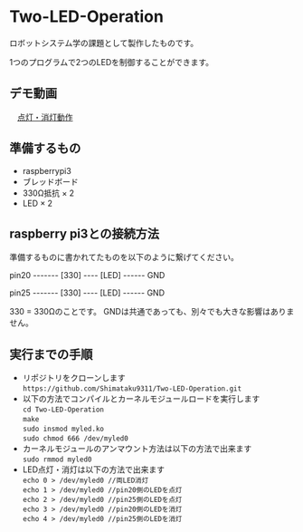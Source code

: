# Two-LED-Operation

ロボットシステム学の課題として製作したものです。

1つのプログラムで2つのLEDを制御することができます。

## デモ動画
　[点灯・消灯動作](https://www.youtube.com/watch?v=dCKD5hGhAEE)

## 準備するもの
* raspberrypi3  
* ブレッドボード  
* 330Ω抵抗 × 2  
* LED × 2  

## raspberry pi3との接続方法
準備するものに書かれてたものを以下のように繋げてください。

pin20 ------- [330] ---- [LED] ------ GND  
  
pin25 ------- [330] ---- [LED] ------ GND

330 = 330Ωのことです。
GNDは共通であっても、別々でも大きな影響はありません。

## 実行までの手順
* リポジトリをクローンします  
`https://github.com/Shimataku9311/Two-LED-Operation.git`
* 以下の方法でコンパイルとカーネルモジュールロードを実行します  
`cd Two-LED-Operation`  
`make`  
`sudo insmod myled.ko`  
`sudo chmod 666 /dev/myled0`  
* カーネルモジュールのアンマウント方法は以下の方法で出来ます  
`sudo rmmod myled0`  
* LED点灯・消灯は以下の方法で出来ます  
`echo 0 > /dev/myled0 //両LED消灯`  
`echo 1 > /dev/myled0 //pin20側のLEDを点灯`  
`echo 2 > /dev/myled0 //pin25側のLEDを点灯`  
`echo 3 > /dev/myled0 //pin20側のLEDを消灯`  
`echo 4 > /dev/myled0 //pin25側のLEDを消灯`  

